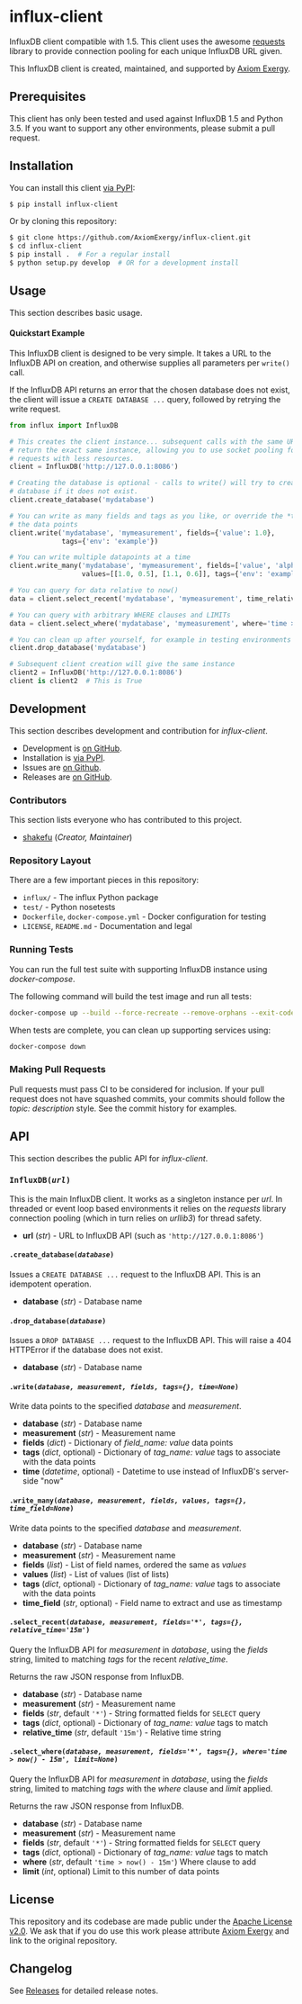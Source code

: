 # influx-client

InfluxDB client compatible with 1.5. This client uses the awesome
[requests](http://docs.python-requests.org/en/master/) library to provide
connection pooling for each unique InfluxDB URL given.

This InfluxDB client is created, maintained, and supported by [Axiom
Exergy](http://www.axiomexergy.com).

## Prerequisites

This client has only been tested and used against InfluxDB 1.5 and Python 3.5.
If you want to support any other environments, please submit a pull request.

## Installation

You can install this client [via PyPI](https://pypi.org/project/influx-client):

```bash
$ pip install influx-client
```

Or by cloning this repository:

```bash
$ git clone https://github.com/AxiomExergy/influx-client.git
$ cd influx-client
$ pip install .  # For a regular install
$ python setup.py develop  # OR for a development install
```

## Usage

This section describes basic usage.

#### Quickstart Example

This InfluxDB client is designed to be very simple. It takes a URL to the
InfluxDB API on creation, and otherwise supplies all parameters per `write()`
call.

If the InfluxDB API returns an error that the chosen database does not exist,
the client will issue a `CREATE DATABASE ...` query, followed by retrying the
write request.

```python
from influx import InfluxDB

# This creates the client instance... subsequent calls with the same URL will
# return the exact same instance, allowing you to use socket pooling for faster
# requests with less resources.
client = InfluxDB('http://127.0.0.1:8086')

# Creating the database is optional - calls to write() will try to create the
# database if it does not exist.
client.create_database('mydatabase')

# You can write as many fields and tags as you like, or override the *time* for
# the data points
client.write('mydatabase', 'mymeasurement', fields={'value': 1.0},
             tags={'env': 'example'})

# You can write multiple datapoints at a time
client.write_many('mydatabase', 'mymeasurement', fields=['value', 'alpha'],
                  values=[[1.0, 0.5], [1.1, 0.6]], tags={'env': 'example'})

# You can query for data relative to now()
data = client.select_recent('mydatabase', 'mymeasurement', time_relative='1h')

# You can query with arbitrary WHERE clauses and LIMITs
data = client.select_where('mydatabase', 'mymeasurement', where='time > 0', limit=1)

# You can clean up after yourself, for example in testing environments
client.drop_database('mydatabase')

# Subsequent client creation will give the same instance
client2 = InfluxDB('http://127.0.0.1:8086')
client is client2  # This is True
```

## Development

This section describes development and contribution for *influx-client*.

- Development is [on GitHub](https://github.com/AxiomExergy/influx-client).
- Installation is [via PyPI](https://pypi.org/project/influx-client).
- Issues are [on Github](https://github.com/AxiomExergy/influx-client/issues).
- Releases are [on
  GitHub](https://github.com/AxiomExergy/influx-client/releases).

### Contributors

This section lists everyone who has contributed to this project.

- [shakefu](https://github.com/shakefu) (*Creator, Maintainer*)

### Repository Layout

There are a few important pieces in this repository:

- `influx/` - The influx Python package
- `test/` - Python nosetests
- `Dockerfile`, `docker-compose.yml` - Docker configuration for testing
- `LICENSE`, `README.md` - Documentation and legal

### Running Tests

You can run the full test suite with supporting InfluxDB instance using
*docker-compose*.

The following command will build the test image and run all tests:

```bash
docker-compose up --build --force-recreate --remove-orphans --exit-code-from influx
```

When tests are complete, you can clean up supporting services using:

```bash
docker-compose down
```

### Making Pull Requests

Pull requests must pass CI to be considered for inclusion. If your pull request
does not have squashed commits, your commits should follow the *topic:
description* style. See the commit history for examples.

## API

This section describes the public API for *influx-client*.

### `InfluxDB(`*`url`*`)`

This is the main InfluxDB client. It works as a singleton instance per *url*.
In threaded or event loop based environments it relies on the *requests*
library connection pooling (which in turn relies on *urllib3*) for thread
safety.

- **url** (*str*) - URL to InfluxDB API (such as `'http://127.0.0.1:8086'`)

#### `.create_database(`*`database`*`)`

Issues a `CREATE DATABASE ...` request to the InfluxDB API. This is an
idempotent operation.

- **database** (*str*) - Database name

#### `.drop_database(`*`database`*`)`

Issues a `DROP DATABASE ...` request to the InfluxDB API. This will raise a 404
HTTPError if the database does not exist.

- **database** (*str*) - Database name

#### `.write(`*`database, measurement, fields, tags={}, time=None`*`)`

Write data points to the specified *database* and *measurement*.

- **database** (*str*) - Database name
- **measurement** (*str*) - Measurement name
- **fields** (*dict*) - Dictionary of *field_name: value* data points
- **tags** (*dict*, optional) - Dictionary of *tag_name: value* tags to
  associate with the data points
- **time** (*datetime*, optional) - Datetime to use instead of InfluxDB's
  server-side "now"

#### `.write_many(`*`database, measurement, fields, values, tags={}, time_field=None`*`)`

Write data points to the specified *database* and *measurement*.

- **database** (*str*) - Database name
- **measurement** (*str*) - Measurement name
- **fields** (*list*) - List of field names, ordered the same as *values*
- **values** (*list*) - List of values (list of lists)
- **tags** (*dict*, optional) - Dictionary of *tag_name: value* tags to
  associate with the data points
- **time_field** (*str*, optional) - Field name to extract and use as timestamp

#### `.select_recent(`*`database, measurement, fields='*', tags={}, relative_time='15m'`*`)`

Query the InfluxDB API for *measurement* in *database*, using the *fields*
string, limited to matching *tags* for the recent *relative_time*.

Returns the raw JSON response from InfluxDB.

- **database** (*str*) - Database name
- **measurement** (*str*) - Measurement name
- **fields** (*str*, default `'*'`) - String formatted fields for `SELECT`
  query
- **tags** (*dict*, optional) - Dictionary of *tag_name: value* tags to match
- **relative_time** (*str*, default `'15m'`) - Relative time string

#### `.select_where(`*`database, measurement, fields='*', tags={}, where='time > now() - 15m', limit=None`*`)`

Query the InfluxDB API for *measurement* in *database*, using the *fields*
string, limited to matching *tags* with the *where* clause and *limit* applied.

Returns the raw JSON response from InfluxDB.

- **database** (*str*) - Database name
- **measurement** (*str*) - Measurement name
- **fields** (*str*, default `'*'`) - String formatted fields for `SELECT`
  query
- **tags** (*dict*, optional) - Dictionary of *tag_name: value* tags to match
- **where** (*str*, default `'time > now() - 15m'`) Where clause to add
- **limit** (*int*, optional) Limit to this number of data points

## License

This repository and its codebase are made public under the [Apache License
v2.0](./LICENSE). We ask that if you do use this work please attribute [Axiom
Exergy](http://www.axiomexergy.com) and link to the original repository.

## Changelog

See [Releases](https://github.com/AxiomExergy/influx-client/releases) for
detailed release notes.

